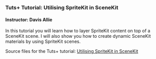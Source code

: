 ### Tuts+ Tutorial: Utilising SpriteKit in SceneKit

#### Instructor: Davis Allie

In this tutorial you will learn how to layer SpriteKit content on top of a SceneKit scene. I will also show you how to create dynamic SceneKit materials by using SpriteKit scenes.

Source files for the Tuts+ tutorial: [Utilising SpriteKit in SceneKit](http://code.tutsplus.com/tutorials/combining-spritekit-and-scenekit-content--cms-24049)
